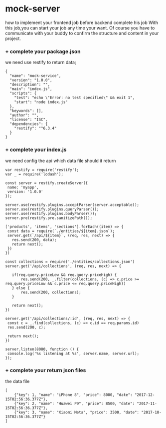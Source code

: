 # mock-server
how to implement your frontend job before backend complete his job
With this job,you can start your job any time your want. Of course you have to communicate with your buddy to confirm the structure and content in your project.

### + complete your package.json

we need use restify to return data;
```
{
  "name": "mock-service",
  "version": "1.0.0",
  "description": "",
  "main": "index.js",
  "scripts": {
    "test": "echo \"Error: no test specified\" && exit 1",
    "start": "node index.js"
  },
  "keywords": [],
  "author": "",
  "license": "ISC",
  "dependencies": {
    "restify": "^6.3.4"
  }
}
```

### + complete your index.js
 we need config  the api which data file  should it return 
 ```
 var restify = require('restify');
var _ = require('lodash');

const server = restify.createServer({
  name: 'myapp',
  version: '1.0.0'
});

server.use(restify.plugins.acceptParser(server.acceptable));
server.use(restify.plugins.queryParser());
server.use(restify.plugins.bodyParser());
server.pre(restify.pre.sanitizePath());

['products', 'items', 'sections'].forEach((item) => {
  const data = require(`./entities/${item}.json`);
  server.get(`/api/${item}`, (req, res, next) => {
    res.send(200, data);
    return next();
  })
})

const collections = require('./entities/collections.json')
server.get('/api/collections', (req, res, next) => {

	if(req.query.priceLow && req.query.priceHigh) {
		res.send(200, _.filter(collections, (c) => c.price >= req.query.priceLow && c.price <= req.query.priceHigh))
	} else {
		res.send(200, collections);
	}

	return next();
})

server.get('/api/collections/:id', (req, res, next) => {
  const c = _.find(collections, (c) => c.id == req.params.id)
  res.send(200, c);

  return next();
})

server.listen(8080, function () {
  console.log('%s listening at %s', server.name, server.url);
});
 
 ```
 
 


### + complete your return json files
 the data file
 
```
[
	{"key": 1, "name": "iPhone 8", "price": 8000, "date": "2017-12-15T02:56:36.377Z"},
	{"key": 2, "name": "Huawei P9", "price": 8500, "date": "2017-11-15T02:56:36.377Z"},
	{"key": 3, "name": "Xiaomi Meta", "price": 3500, "date": "2017-10-15T02:56:36.377Z"}
]
```
